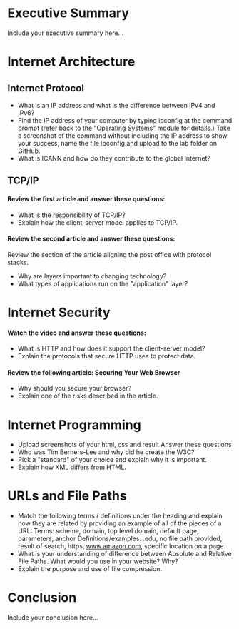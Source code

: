 # Executive Summary
Include your executive summary here...

# Internet Architecture

## Internet Protocol
* What is an IP address and what is the difference between IPv4 and IPv6?
* Find the IP address of your computer by typing ipconfig at the command prompt (refer back to the "Operating Systems" module for details.) Take a screenshot of the command without including the IP address to show your success, name the file ipconfig and upload to the lab folder on GitHub.
* What is ICANN and how do they contribute to the global Internet?

## TCP/IP
#### Review the first article and answer these questions:
* What is the responsibility of TCP/IP?
* Explain how the client-server model applies to TCP/IP.

#### Review the second article and answer these questions:
Review the section of the article aligning the post office with protocol stacks.
* Why are layers important to changing technology?
* What types of applications run on the "application" layer?

# Internet Security
#### Watch the video and answer these questions:
* What is HTTP and how does it support the client-server model?
* Explain the protocols that secure HTTP uses to protect data.

#### Review the following article: Securing Your Web Browser
* Why should you secure your browser?
* Explain one of the risks described in the article.

# Internet Programming
* Upload screenshots of your html, css and result
Answer these questions
* Who was Tim Berners-Lee and why did he create the W3C?
* Pick a "standard" of your choice and explain why it is important.
* Explain how XML differs from HTML.

# URLs and File Paths
* Match the following terms / definitions under the heading and explain how they are related by providing an example of all of the pieces of a URL: 
Terms: scheme, domain, top level domain, default page, parameters, anchor 
Definitions/examples: .edu, no file path provided, result of search, https, www.amazon.com, specific location on a page.
* What is your understanding of difference between Absolute and Relative File Paths. What would you use in your website? Why?
* Explain the purpose and use of file compression.

# Conclusion
Include your conclusion here...
